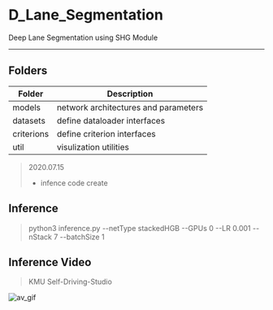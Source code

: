 # D_Lane_Segmentation
Deep Lane Segmentation using SHG Module

-----
Folders
-----
| Folder     | Description                  |
|------------|------------------------------|
| models      | network architectures and parameters |
| datasets   | define dataloader interfaces |
| criterions | define criterion interfaces  |
| util       | visulization utilities       |
> 2020.07.15
> * infence code create

## Inference
> python3 inference.py --netType stackedHGB --GPUs 0 --LR 0.001 --nStack 7 --batchSize 1

## Inference Video
> KMU Self-Driving-Studio

![av_gif](./gif/Driving_Studio_Output.gif)
